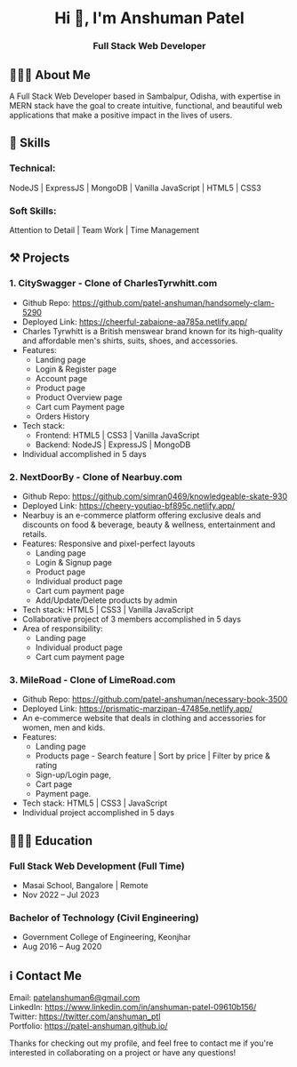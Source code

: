 <h1 align="center">Hi 👋, I'm Anshuman Patel</h1>
<h3 align="center">Full Stack Web Developer</h3>


## 👨🏻‍💼 About Me
A Full Stack Web Developer based in Sambalpur, Odisha, with expertise in MERN stack have the goal to create intuitive, functional, and beautiful web applications that make a positive impact in the lives of users.

## 🧠 Skills
### Technical:
NodeJS | ExpressJS | MongoDB | Vanilla JavaScript | HTML5 | CSS3  

### Soft Skills:
Attention to Detail | Team Work | Time Management

## ⚒️ Projects
### 1. CitySwagger - Clone of CharlesTyrwhitt.com  
- Github Repo: https://github.com/patel-anshuman/handsomely-clam-5290  
- Deployed Link: https://cheerful-zabaione-aa785a.netlify.app/  
- Charles Tyrwhitt is a British menswear brand known for its high-quality and affordable men's shirts, suits, shoes, and accessories.  
- Features:  
    - Landing page  
    - Login & Register page  
    - Account page  
    - Product page  
    - Product Overview page  
    - Cart cum Payment page  
    - Orders History  
- Tech stack:  
    - Frontend: HTML5 | CSS3 | Vanilla JavaScript  
    - Backend: NodeJS | ExpressJS | MongoDB  
- Individual accomplished in 5 days   

### 2. NextDoorBy - Clone of Nearbuy.com  
- Github Repo: https://github.com/simran0469/knowledgeable-skate-930  
- Deployed Link: https://cheery-youtiao-bf895c.netlify.app/  
- Nearbuy is an e-commerce platform offering exclusive deals and discounts on food & beverage, beauty & wellness, entertainment and retails.  
- Features: Responsive and pixel-perfect layouts  
  - Landing page 
  - Login & Signup page 
  - Product page 
  - Individual product page
  - Cart cum payment page  
  - Add/Update/Delete products by admin  
- Tech stack: HTML5 | CSS3 | Vanilla JavaScript  
- Collaborative project of 3 members accomplished in 5 days  
- Area of responsibility: 
  - Landing page
  - Individual product page 
  - Cart cum payment page  

### 3. MileRoad - Clone of LimeRoad.com  
- Github Repo: https://github.com/patel-anshuman/necessary-book-3500  
- Deployed Link: https://prismatic-marzipan-47485e.netlify.app/  
- An e-commerce website that deals in clothing and accessories for women, men and kids.  
- Features: 
    - Landing page 
    - Products page - Search feature | Sort by price | Filter by price & rating
    - Sign-up/Login page,
    - Cart page
    - Payment page.  
- Tech stack: HTML5 | CSS3 | JavaScript  
- Individual project accomplished in 5 days  

## 👨🏻‍🎓 Education  
### Full Stack Web Development (Full Time)  
- Masai School, Bangalore | Remote  
- Nov 2022 – Jul 2023  

### Bachelor of Technology (Civil Engineering)  
- Government College of Engineering, Keonjhar  
- Aug 2016 – Aug 2020  

## ℹ️ Contact Me  
Email: patelanshuman6@gmail.com  
LinkedIn: https://www.linkedin.com/in/anshuman-patel-09610b156/  
Twitter: https://twitter.com/anshuman_ptl  
Portfolio: https://patel-anshuman.github.io/  
  
<!-- ## 🎬 Other Interests  
<in making> -->
  
Thanks for checking out my profile, and feel free to contact me if you're interested in collaborating on a project or have any questions!
